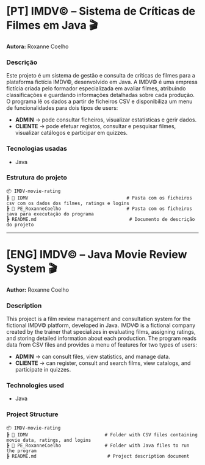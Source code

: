 # [PT] IMDV© – Sistema de Críticas de Filmes em Java 🎬
**Autora:** Roxanne Coelho

### Descrição
Este projeto é um sistema de gestão e consulta de críticas de filmes para a plataforma fictícia IMDV©, desenvolvido em Java.
A IMDV© é uma empresa fictícia criada pelo formador especializada em avaliar filmes, atribuindo classificações e guardando informações detalhadas sobre cada produção.
O programa lê os dados a partir de ficheiros CSV e disponibiliza um menu de funcionalidades para dois tipos de users:
 - **ADMIN** → pode consultar ficheiros, visualizar estatísticas e gerir dados.
 - **CLIENTE** → pode efetuar registos, consultar e pesquisar filmes, visualizar catálogos e participar em quizzes.

### Tecnologias usadas
 - Java

### Estrutura do projeto
```plaintext
📦 IMDV-movie-rating
┣ 📂 IDMV                                    # Pasta com os ficheiros csv com os dados dos filmes, ratings e logins
┣ 📂 PE_RoxanneCoelho                        # Pasta com os ficheiros java para executação do programa
┣ README.md                                  # Documento de descrição do projeto
```

---

# [ENG] IMDV© – Java Movie Review System 🎬
**Author:** Roxanne Coelho

### Description
This project is a film review management and consultation system for the fictional IMDV© platform, developed in Java.
IMDV© is a fictional company created by the trainer that specializes in evaluating films, assigning ratings, and storing detailed information about each production.
The program reads data from CSV files and provides a menu of features for two types of users:
- **ADMIN** → can consult files, view statistics, and manage data.
- **CLIENTE** → can register, consult and search films, view catalogs, and participate in quizzes.

### Technologies used
- Java

### Project Structure
```plaintext
📦 IMDV-movie-rating
┣ 📂 IDMV                            # Folder with CSV files containing movie data, ratings, and logins
┣ 📂 PE_RoxanneCoelho                # Folder with Java files to run the program
┣ README.md                          # Project description document
```
